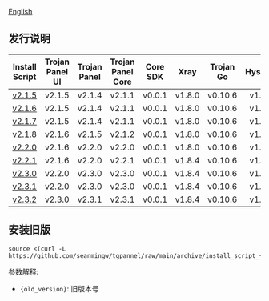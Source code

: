 [English](README_ARCHIVE.md)

## 发行说明

|                Install Script                | Trojan Panel UI | Trojan Panel | Trojan Panel Core | Core SDK |  Xray  | Trojan Go | Hysteria | Hysteria2 | Caddy（NaiveProxy） |
|:--------------------------------------------:|:---------------:|:------------:|:-----------------:|:--------:|:------:|:---------:|:--------:|:---------:|:-----------------:|
| [v2.1.5](./archive/install_script_v2.1.5.sh) |     v2.1.5      |    v2.1.4    |      v2.1.1       |  v0.0.1  | v1.8.0 |  v0.10.6  |  v1.3.4  |           |      v2.6.4       |
| [v2.1.6](./archive/install_script_v2.1.6.sh) |     v2.1.5      |    v2.1.4    |      v2.1.1       |  v0.0.1  | v1.8.0 |  v0.10.6  |  v1.3.4  |           |      v2.6.4       |
| [v2.1.7](./archive/install_script_v2.1.7.sh) |     v2.1.5      |    v2.1.4    |      v2.1.1       |  v0.0.1  | v1.8.0 |  v0.10.6  |  v1.3.4  |           |      v2.6.4       |
| [v2.1.8](./archive/install_script_v2.1.8.sh) |     v2.1.6      |    v2.1.5    |      v2.1.2       |  v0.0.1  | v1.8.0 |  v0.10.6  |  v1.3.4  |           |      v2.6.4       |
| [v2.2.0](./archive/install_script_v2.2.0.sh) |     v2.1.6      |    v2.2.0    |      v2.2.0       |  v0.0.1  | v1.8.0 |  v0.10.6  |  v1.3.4  |           |      v2.6.4       |
| [v2.2.1](./archive/install_script_v2.2.1.sh) |     v2.1.6      |    v2.2.0    |      v2.2.1       |  v0.0.1  | v1.8.4 |  v0.10.6  |  v1.3.4  |           |      v2.6.4       |
| [v2.3.0](./archive/install_script_v2.3.0.sh) |     v2.2.0      |    v2.3.0    |      v2.3.0       |  v0.0.1  | v1.8.4 |  v0.10.6  |  v1.3.4  |  v2.0.4   |      v2.6.4       |
| [v2.3.1](./archive/install_script_v2.3.1.sh) |     v2.2.0      |    v2.3.0    |      v2.3.0       |  v0.0.1  | v1.8.4 |  v0.10.6  |  v1.3.4  |  v2.0.4   |      v2.6.4       |
| [v2.3.2](./archive/install_script_v2.3.2.sh) |     v2.3.0      |    v2.3.1    |      v2.3.1       |  v0.0.1  | v1.8.4 |  v0.10.6  |  v1.3.4  |  v2.0.4   |      v2.6.4       |

## 安装旧版

```shell
source <(curl -L https://github.com/seanmingw/tgpannel/raw/main/archive/install_script_{old_version}.sh)
```

参数解释:

- `{old_version}`: 旧版本号